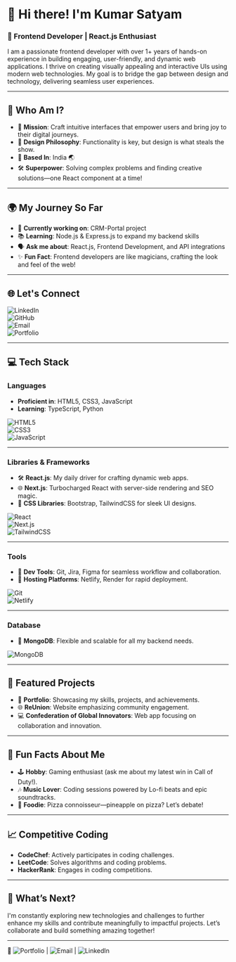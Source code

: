 # 👋 Hi there! I'm Kumar Satyam

### 🚀 Frontend Developer | React.js Enthusiast

I am a passionate frontend developer with over 1+ years of hands-on experience in building engaging, user-friendly, and dynamic web applications. I thrive on creating visually appealing and interactive UIs using modern web technologies. My goal is to bridge the gap between design and technology, delivering seamless user experiences.

---

## 💫 Who Am I?  

- 🧭 **Mission**: Craft intuitive interfaces that empower users and bring joy to their digital journeys.  
- 🎨 **Design Philosophy**: Functionality is key, but design is what steals the show.  
- 📍 **Based In**: India 🌏  
- 🛠️ **Superpower**: Solving complex problems and finding creative solutions—one React component at a time!  

---

## 🌍 My Journey So Far

- 💼 **Currently working on**: CRM-Portal project  
- 📚 **Learning**: Node.js & Express.js to expand my backend skills  
- 🗣️ **Ask me about**: React.js, Frontend Development, and API integrations  
- ✨ **Fun Fact**: Frontend developers are like magicians, crafting the look and feel of the web!  

---

## 🌐 Let's Connect  
![LinkedIn](https://img.shields.io/badge/LinkedIn-%230077B5.svg?logo=linkedin&logoColor=white)  
![GitHub](https://img.shields.io/badge/GitHub-%23121011.svg?logo=github&logoColor=white)  
![Email](https://img.shields.io/badge/Email-%23D14836.svg?logo=gmail&logoColor=white)  
![Portfolio](https://img.shields.io/badge/Portfolio-%23000000.svg?logo=portfolio&logoColor=white)  

---

## 💻 Tech Stack  

### **Languages**  
- **Proficient in**: HTML5, CSS3, JavaScript  
- **Learning**: TypeScript, Python  

![HTML5](https://img.shields.io/badge/html5-%23E34F26.svg?style=for-the-badge&logo=html5&logoColor=white)  
![CSS3](https://img.shields.io/badge/css3-%231572B6.svg?style=for-the-badge&logo=css3&logoColor=white)  
![JavaScript](https://img.shields.io/badge/javascript-%23323330.svg?style=for-the-badge&logo=javascript&logoColor=%23F7DF1E)  

---

### **Libraries & Frameworks**  
- 🛠 **React.js**: My daily driver for crafting dynamic web apps.  
- 🌐 **Next.js**: Turbocharged React with server-side rendering and SEO magic.  
- 🎨 **CSS Libraries**: Bootstrap, TailwindCSS for sleek UI designs.  

![React](https://img.shields.io/badge/react-%2361DAFB.svg?style=for-the-badge&logo=react&logoColor=%23000000)  
![Next.js](https://img.shields.io/badge/next.js-%23000000.svg?style=for-the-badge&logo=next.js&logoColor=white)  
![TailwindCSS](https://img.shields.io/badge/tailwindcss-%2338B2AC.svg?style=for-the-badge&logo=tailwind-css&logoColor=white)  

---

### **Tools**  
- 🧰 **Dev Tools**: Git, Jira, Figma for seamless workflow and collaboration.  
- 🚀 **Hosting Platforms**: Netlify, Render for rapid deployment.  

![Git](https://img.shields.io/badge/git-%23F05033.svg?style=for-the-badge&logo=git&logoColor=white)  
![Netlify](https://img.shields.io/badge/netlify-%23000000.svg?style=for-the-badge&logo=netlify&logoColor=#00C7B7)  

---

### **Database**  
- 💾 **MongoDB**: Flexible and scalable for all my backend needs.  

![MongoDB](https://img.shields.io/badge/mongodb-%234ea94b.svg?style=for-the-badge&logo=mongodb&logoColor=white)  

---

## 🌟 Featured Projects

- 📂 **Portfolio**: Showcasing my skills, projects, and achievements.  
- 🌐 **ReUnion**: Website emphasizing community engagement.  
- 💻 **Confederation of Global Innovators**: Web app focusing on collaboration and innovation.  

---

## 🎉 Fun Facts About Me  

- 🕹 **Hobby**: Gaming enthusiast (ask me about my latest win in Call of Duty!).  
- 🎶 **Music Lover**: Coding sessions powered by Lo-fi beats and epic soundtracks.  
- 🍕 **Foodie**: Pizza connoisseur—pineapple on pizza? Let’s debate!  

---

## 📈 Competitive Coding

- **CodeChef**: Actively participates in coding challenges.  
- **LeetCode**: Solves algorithms and coding problems.  
- **HackerRank**: Engages in coding competitions.  

---

## 🌱 What’s Next?

I'm constantly exploring new technologies and challenges to further enhance my skills and contribute meaningfully to impactful projects. Let’s collaborate and build something amazing together!  

---
🔗 ![Portfolio](https://img.shields.io/badge/Portfolio-%23000000.svg?logo=portfolio&logoColor=white) | ![Email](https://img.shields.io/badge/Email-%23D14836.svg?logo=gmail&logoColor=white) | ![LinkedIn](https://img.shields.io/badge/LinkedIn-%230077B5.svg?logo=linkedin&logoColor=white)
